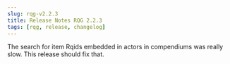 ```yaml
---
slug: rqg-v2.2.3
title: Release Notes RQG 2.2.3
tags: [rqg, release, changelog]
---
```

The search for item Rqids embedded in actors in compendiums was really slow. This release should fix that.
